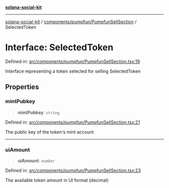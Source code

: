 [**solana-social-kit**](../../../../README.md)

***

[solana-social-kit](../../../../README.md) / [components/pumpfun/PumpfunSellSection](../README.md) / SelectedToken

# Interface: SelectedToken

Defined in: [src/components/pumpfun/PumpfunSellSection.tsx:19](https://github.com/SendArcade/solana-social-starter/blob/98f94bb63d3814df24512365f6ae706d273e698f/src/components/pumpfun/PumpfunSellSection.tsx#L19)

Interface representing a token selected for selling
 SelectedToken

## Properties

### mintPubkey

> **mintPubkey**: `string`

Defined in: [src/components/pumpfun/PumpfunSellSection.tsx:21](https://github.com/SendArcade/solana-social-starter/blob/98f94bb63d3814df24512365f6ae706d273e698f/src/components/pumpfun/PumpfunSellSection.tsx#L21)

The public key of the token's mint account

***

### uiAmount

> **uiAmount**: `number`

Defined in: [src/components/pumpfun/PumpfunSellSection.tsx:23](https://github.com/SendArcade/solana-social-starter/blob/98f94bb63d3814df24512365f6ae706d273e698f/src/components/pumpfun/PumpfunSellSection.tsx#L23)

The available token amount in UI format (decimal)
